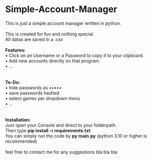 # Simple-Account-Manager<br>
This is just a simple account manager written in python.<br>
<br>
This is created for fun and nothing special.<br>
All datas are saved in a .csv<br>
<br>
<b>Features:</b><br>
• Click on an Username or a Password to copy it to your clipboard.<br>
• Add new accounts directly on that program. <br>
• ...<br>
<br><br>
<b>To-Do:</b><br>
• hide passwords as •••••<br>
• save passwords hashed<br>
• select games per dropdown menu<br>
• ...<br>
<br>
<br>
<b>Installation:</b><br>
Just open your Console and direct to your folderpath.<br>
Then type <b>pip install -r requirements.txt</b><br>
You can simply run the code by <b>py main.py</b> (python 3.10 or higher is recommended)<br>
<br>
feel free to contact me for any suggestions bla bla bla
